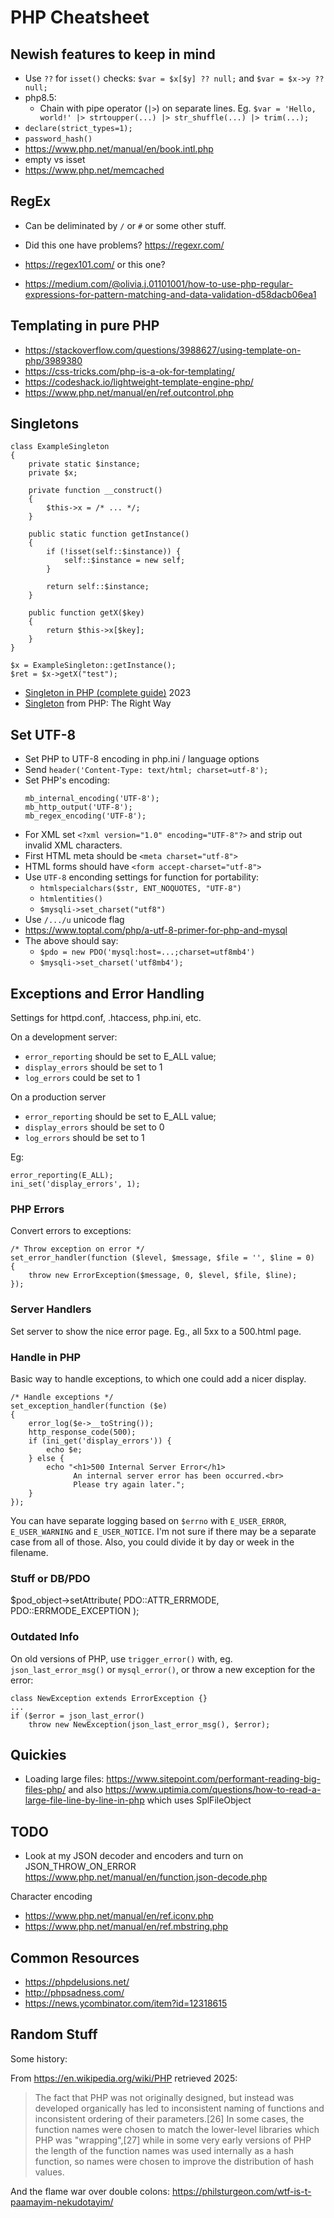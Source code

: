 # PHP Cheatsheet

## Newish features to keep in mind

- Use `??` for `isset()` checks: `$var = $x[$y] ?? null;` and `$var = $x->y ?? null;`
- php8.5:
  - Chain with pipe operator (`|>`) on separate lines. Eg. `$var = 'Hello, world!' |> strtoupper(...) |> str_shuffle(...) |> trim(...);`
- `declare(strict_types=1);`
- `password_hash()`
- https://www.php.net/manual/en/book.intl.php
- empty vs isset
- https://www.php.net/memcached

## RegEx

* Can be deliminated by `/` or `#` or some other stuff.

* Did this one have problems? https://regexr.com/
* https://regex101.com/ or this one?

* https://medium.com/@olivia.j.01101001/how-to-use-php-regular-expressions-for-pattern-matching-and-data-validation-d58dacb06ea1




## Templating in pure PHP

* https://stackoverflow.com/questions/3988627/using-template-on-php/3989380
* https://css-tricks.com/php-is-a-ok-for-templating/
* https://codeshack.io/lightweight-template-engine-php/
* https://www.php.net/manual/en/ref.outcontrol.php

## Singletons

```
class ExampleSingleton
{
    private static $instance;
    private $x;

    private function __construct()
    {
        $this->x = /* ... */;
    }

    public static function getInstance()
    {
        if (!isset(self::$instance)) {
            self::$instance = new self;
        }

        return self::$instance;
    }

    public function getX($key)
    {
        return $this->x[$key];
    }
}

$x = ExampleSingleton::getInstance();
$ret = $x->getX("test");
```

* [Singleton in PHP (complete guide)](https://mderis.medium.com/singleton-in-php-complete-guide-31fa96c45ac9) 2023
* [Singleton](https://phptherightway.com/pages/Design-Patterns.html#singleton) from PHP: The Right Way



## Set UTF-8
* Set PHP to UTF-8 encoding in php.ini / language options
* Send `header('Content-Type: text/html; charset=utf-8');`
* Set PHP's encoding:
    ```
    mb_internal_encoding('UTF-8'); 
    mb_http_output('UTF-8'); 
    mb_regex_encoding('UTF-8'); 
    ```
* For XML set `<?xml version="1.0" encoding="UTF-8"?>` and strip out invalid XML characters.
* First HTML meta should be `<meta charset="utf-8">`
* HTML forms should have `<form accept-charset="utf-8">`
* Use `UTF-8` enconding settings for function for portability:
  * `htmlspecialchars($str, ENT_NOQUOTES, "UTF-8")`
  * `htmlentities()`
  * `$mysqli->set_charset("utf8")`
* Use `/.../u` unicode flag
* https://www.toptal.com/php/a-utf-8-primer-for-php-and-mysql
* The above should say:
  * `$pdo = new PDO('mysql:host=...;charset=utf8mb4')`
  * `$mysqli->set_charset('utf8mb4');`


## Exceptions and Error Handling

Settings for httpd.conf, .htaccess, php.ini, etc.

On a development server:
- `error_reporting` should be set to E_ALL value;
- `display_errors` should be set to 1
- `log_errors` could be set to 1

On a production server
- `error_reporting` should be set to E_ALL value;
- `display_errors` should be set to 0
- `log_errors` should be set to 1

Eg:
```
error_reporting(E_ALL);
ini_set('display_errors', 1);
```


### PHP Errors

Convert errors to exceptions:

```
/* Throw exception on error */
set_error_handler(function ($level, $message, $file = '', $line = 0)
{
    throw new ErrorException($message, 0, $level, $file, $line);
});
```

### Server Handlers

Set server to show the nice error page. Eg., all 5xx to a 500.html page.

### Handle in PHP

Basic way to handle exceptions, to which one could add a nicer display.

```
/* Handle exceptions */
set_exception_handler(function ($e)
{
    error_log($e->__toString());
    http_response_code(500);
    if (ini_get('display_errors')) {
        echo $e;
    } else {
        echo "<h1>500 Internal Server Error</h1>
              An internal server error has been occurred.<br>
              Please try again later.";
    }
});
```

You can have separate logging based on `$errno` with `E_USER_ERROR`, `E_USER_WARNING`
and `E_USER_NOTICE`. I'm not sure if there may be a separate case from all of those.
Also, you could divide it by day or week in the filename.

### Stuff or DB/PDO
$pod_object->setAttribute( PDO::ATTR_ERRMODE, PDO::ERRMODE_EXCEPTION );


### Outdated Info

On old versions of PHP, use `trigger_error()` with, eg. `json_last_error_msg()` or `mysql_error()`, or throw a new exception for the error:

```
class NewException extends ErrorException {}
...
if ($error = json_last_error()
    throw new NewException(json_last_error_msg(), $error);
```








## Quickies

* Loading large files: https://www.sitepoint.com/performant-reading-big-files-php/ and also https://www.uptimia.com/questions/how-to-read-a-large-file-line-by-line-in-php which uses SplFileObject


## TODO

- Look at my JSON decoder and encoders and turn on JSON_THROW_ON_ERROR https://www.php.net/manual/en/function.json-decode.php

Character encoding

* https://www.php.net/manual/en/ref.iconv.php
* https://www.php.net/manual/en/ref.mbstring.php



## Common Resources

* https://phpdelusions.net/
* http://phpsadness.com/
* https://news.ycombinator.com/item?id=12318615
## Random Stuff

Some history:

From https://en.wikipedia.org/wiki/PHP retrieved 2025:

> The fact that PHP was not originally designed, but instead was developed organically has led to inconsistent naming of functions and inconsistent ordering of their parameters.[26] In some cases, the function names were chosen to match the lower-level libraries which PHP was "wrapping",[27] while in some very early versions of PHP the length of the function names was used internally as a hash function, so names were chosen to improve the distribution of hash values.

And the flame war over double colons: https://philsturgeon.com/wtf-is-t-paamayim-nekudotayim/